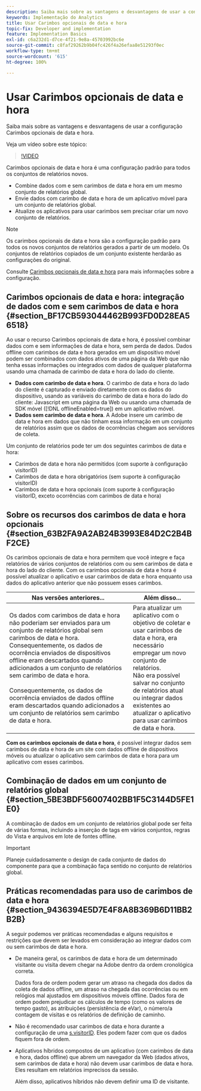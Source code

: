 ```yaml
---
description: Saiba mais sobre as vantagens e desvantagens de usar a configuração Carimbos opcionais de data e hora.
keywords: Implementação do Analytics
title: Usar Carimbos opcionais de data e hora
topic-fix: Developer and implementation
feature: Implementation Basics
exl-id: c6a232d1-d7ce-4f21-9e8a-45703992bc6e
source-git-commit: c8faf29262b9b04fc426f4a26efaa8e51293f0ec
workflow-type: tm+mt
source-wordcount: '615'
ht-degree: 100%

---
```


# Usar Carimbos opcionais de data e hora

Saiba mais sobre as vantagens e desvantagens de usar a configuração Carimbos opcionais de data e hora.

Veja um vídeo sobre este tópico:

>[!VIDEO](https://video.tv.adobe.com/v/335740/?quality=12)

Carimbos opcionais de data e hora é uma configuração padrão para todos os conjuntos de relatórios novos.

* Combine dados com e sem carimbos de data e hora em um mesmo conjunto de relatórios global.
* Envie dados com carimbo de data e hora de um aplicativo móvel para um conjunto de relatórios global.
* Atualize os aplicativos para usar carimbos sem precisar criar um novo conjunto de relatórios.

>[!NOTE]
>
>Os carimbos opcionais de data e hora são a configuração padrão para todos os novos conjuntos de relatórios gerados a partir de um modelo. Os conjuntos de relatórios copiados de um conjunto existente herdarão as configurações do original.

Consulte [Carimbos opcionais de data e hora](https://experienceleague.adobe.com/docs/analytics/admin/admin-tools/timestamp-optional.html?lang=pt-BR) para mais informações sobre a configuração.

## Carimbos opcionais de data e hora: integração de dados com e sem carimbos de data e hora {#section_BF17CB593044462B993FD0D28EA56518}

Ao usar o recurso Carimbos opcionais de data e hora, é possível combinar dados com e sem informações de data e hora, sem perda de dados. Dados offline com carimbos de data e hora gerados em um dispositivo móvel podem ser combinados com dados ativos de uma página da Web que não tenha essas informações ou integrados com dados de qualquer plataforma usando uma chamada de carimbo de data e hora do lado do cliente.

* **Dados com carimbo de data e hora**. O carimbo de data e hora do lado do cliente é capturado e enviado diretamente com os dados do dispositivo, usando as variáveis do carimbo de data e hora do lado do cliente: Javascript em uma página da Web ou usando uma chamada de SDK móvel ([!DNL offlineEnabled=true]) em um aplicativo móvel.
* **Dados sem carimbo de data e hora**. A Adobe insere um carimbo de data e hora em dados que não tinham essa informação em um conjunto de relatórios assim que os dados de ocorrências chegam aos servidores de coleta.

Um conjunto de relatórios pode ter um dos seguintes carimbos de data e hora:

* Carimbos de data e hora não permitidos (com suporte à configuração visitorID)
* Carimbos de data e hora obrigatórios (sem suporte à configuração visitorID)
* Carimbos de data e hora opcionais (com suporte à configuração visitorID, exceto ocorrências com carimbos de data e hora)

## Sobre os recursos dos carimbos de data e hora opcionais {#section_63B2FA9A2AB24B3993E84D2C2B4BF2CE}

Os carimbos opcionais de data e hora permitem que você integre e faça relatórios de vários conjuntos de relatórios com ou sem carimbos de data e hora do lado do cliente. Com os carimbos opcionais de data e hora é possível atualizar o aplicativo e usar carimbos de data e hora enquanto usa dados do aplicativo anterior que não possuem esses carimbos.

| Nas versões anteriores... | Além disso... |
|--- |--- |
| Os dados com carimbos de data e hora não poderiam ser enviados para um conjunto de relatórios global sem carimbos de data e hora. Consequentemente, os dados de ocorrência enviados de dispositivos offline eram descartados quando adicionados a um conjunto de relatórios sem carimbo de data e hora. <br/><br/>Consequentemente, os dados de ocorrência enviados de dados offline eram descartados quando adicionados a um conjunto de relatórios sem carimbo de data e hora. | Para atualizar um aplicativo com o objetivo de coletar e usar carimbos de data e hora, era necessário empregar um novo conjunto de relatórios. <br/>Não era possível salvar no conjunto de relatórios atual ou integrar dados existentes ao atualizar o aplicativo para usar carimbos de data e hora. |

**Com os carimbos opcionais de data e hora**, é possível integrar dados sem carimbos de data e hora de um site com dados offline de dispositivos móveis ou atualizar o aplicativo sem carimbos de data e hora para um aplicativo com esses carimbos.

## Combinação de dados em um conjunto de relatórios global {#section_5BE3BDF56007402BB1F5C3144D5FE1E0}

A combinação de dados em um conjunto de relatórios global pode ser feita de várias formas, incluindo a inserção de tags em vários conjuntos, regras do Vista e arquivos em lote de fontes offline.

>[!IMPORTANT]
>
>Planeje cuidadosamente o design de cada conjunto de dados do componente para que a combinação faça sentido no conjunto de relatórios global.

## Práticas recomendadas para uso de carimbos de data e hora {#section_9436394E5D7E4F8A8B369B6D11BB2B2B}

A seguir podemos ver práticas recomendadas e alguns requisitos e restrições que devem ser levados em consideração ao integrar dados com ou sem carimbos de data e hora.

* De maneira geral, os carimbos de data e hora de um determinado visitante ou visita devem chegar na Adobe dentro da ordem cronológica correta.

   Dados fora de ordem podem gerar um atraso na chegada dos dados da coleta de dados offline, um atraso na chegada das ocorrências ou em relógios mal ajustados em dispositivos móveis offline. Dados fora de ordem podem prejudicar os cálculos de tempo (como os valores de tempo gasto), as atribuições (persistência de eVar), o número/a contagem de visitas e os relatórios de definição de caminho.

* Não é recomendado usar carimbos de data e hora durante a configuração de uma [s.visitorID](/help/implement/vars/config-vars/visitorid.md). Eles podem fazer com que os dados fiquem fora de ordem.

* Aplicativos híbridos compostos de um aplicativo (com carimbos de data e hora, dados offline) que abrem um navegador da Web (dados ativos, sem carimbos de data e hora) não devem usar carimbos de data e hora. Eles resultam em relatórios imprecisos da sessão.

   Além disso, aplicativos híbridos não devem definir uma ID de visitante.
